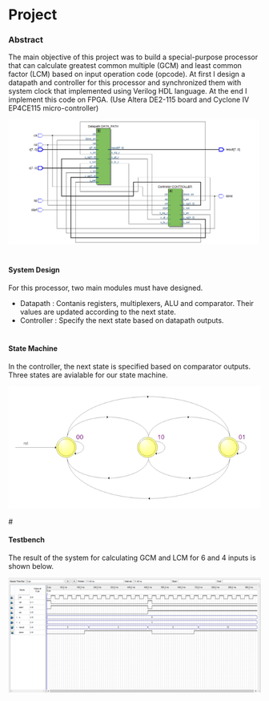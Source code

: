 # Project

### Abstract
The main objective of this project was to build a special-purpose processor that can calculate greatest common multiple (GCM) and least common factor (LCM) based on input operation code (opcode). At first I design a datapath and controller for this processor and synchronized them with system clock that implemented using Verilog HDL language.
At the end I implement this code on FPGA. (Use Altera DE2-115 board and Cyclone IV EP4CE115 micro-controller)

![RTL View](Images/RTL_Viewer.png)
#

#### System Design
For this processor, two main modules must have designed.
* Datapath : Contanis registers, multiplexers, ALU and comparator. Their values are updated according to the next state.
* Controller : Specify the next state based on datapath outputs.
#

#### State Machine
In the controller, the next state is specified based on comparator outputs. Three states are avialable for our state machine.

<p align="center">
    <img src="Images/State_Machine_Viewer.png">
</p>
#

#### Testbench
The result of the system for calculating GCM and LCM for 6 and 4 inputs is shown below.

![Resukt](Images/TestBench.png)
